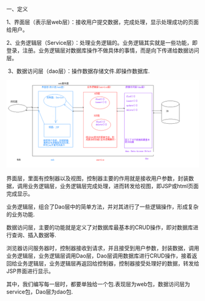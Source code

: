 一、定义

​	1、界面层（表示层web层）：接收用户提交数据，完成处理，显示处理成功的页面给用户。

​	2、业务逻辑层（Service层）：处理业务逻辑的。业务逻辑其实就是一些功能，即登录，注册。业务逻辑层对数据库操作不做具体的事情，而是向下传递给数据访问层。

​	3、数据访问层（dao层）：操作数据存储文件.即操作数据库.



![](..\img\三层架构.bmp)

界面层，里面有控制器以及视图，控制器主要的作用就是接收用户参数，封装数据，调用业务逻辑层，业务逻辑层完成处理，进而转发给视图，即JSP或html页面完成显示。

业务逻辑层，组合了Dao层中的简单方法，并对其进行了一些逻辑操作，形成复杂的业务功能.

数据访问层，主要的功能就是定义了对数据库最基本的CRUD操作，即对数据库进行查询、插入数据等.





浏览器访问服务器时，控制器接收到请求，并且接受到用户参数，封装数据，调用业务逻辑层，业务逻辑层调用Dao层，Dao层调用数据库进行CRUD操作，接着返回给业务逻辑层，业务逻辑层再返回给控制器，控制器接受处理好的数据，转发给JSP界面进行显示。

其中，我们编写每一层时，都要单独给一个包.表现层为web包，数据访问层为service包，Dao层为dao包.